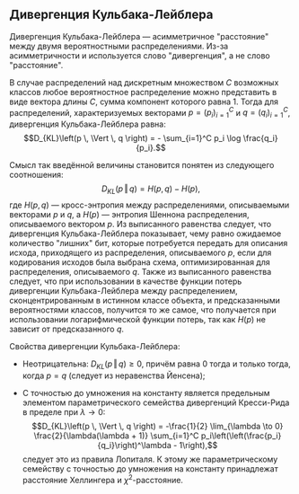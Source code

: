 ## Дивергенция Кульбака-Лейблера

Дивергенция Кульбака-Лейблера — асимметричное "расстояние" между двумя вероятностными распределениями. Из-за асимметричности и используется слово "дивергенция", а не слово "расстояние".

В случае распределений над дискретным множеством $C$ возможных классов любое вероятностное распределение можно представить в виде вектора длины $C$, сумма компонент которого равна 1. Тогда для распределений, характеризуемых векторами $p=(p_i)_{i=1}^C$ и $q=(q_i)_{i=1}^C$, дивергенция Кульбака-Лейблера равна:
$$D_{KL}\left(p \, \Vert \, q \right) = - \sum_{i=1}^C p_i \log \frac{q_i}{p_i}.$$

Смысл так введённой величины становится понятен из следующего соотношения:
$$D_{KL}\left(p \, \Vert \, q \right) = H(p, q) - H(p),$$
где $H(p, q)$ — кросс-энтропия между распределениями, описываемыми векторами $p$ и $q$, а $H(p)$ — энтропия Шеннона распределения, описываемого вектором $p$. Из выписанного равенства следует, что дивергенция Кульбака-Лейблера показывает, чему равно ожидаемое количество "лишних" бит, которые потребуется передать для описания исхода, приходящего из распределения, описываемого $p$, если для кодирования исходов была выбрана схема, оптимизированная для распределения, описываемого $q$. Также из выписанного равенства следует, что при использовании в качестве функции потерь дивергенции Кульбака-Лейблера между распределением, сконцентрированным в истинном классе объекта, и предсказанными вероятностями классов, получится то же самое, что получается при использовании логарифмической функции потерь, так как $H(p)$ не зависит от предсказанного $q$.

Свойства дивергенции Кульбака-Лейблера:

* Неотрицательна: $D_{KL}\left(p \, \Vert \, q \right) \ge 0$, причём равна 0 тогда и только тогда, когда $p = q$ (следует из неравенства Йенсена);

* С точностью до умножения на константу является предельным элементом параметрического семейства дивергенций Кресси-Рида в пределе при $\lambda \to 0$:
$$D_{KL}\left(p \, \Vert \, q \right) = -\frac{1}{2} \lim_{\lambda \to 0} \frac{2}{\lambda(\lambda + 1)} \sum_{i=1}^C p_i\left(\left(\frac{p_i}{q_i}\right)^\lambda - 1\right),$$
следует это из правила Лопиталя. К этому же параметрическому семейству с точностью до умножения на константу принадлежат расстояние Хеллингера и $\chi^2$-расстояние.

